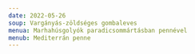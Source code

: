 ```yaml
---
date: 2022-05-26
soup: Vargányás-zöldséges gombaleves
menua: Marhahúsgolyók paradicsommártásban pennével
menub: Mediterrán penne
---
```

